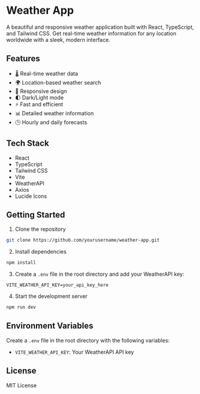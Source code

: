 # Weather App

A beautiful and responsive weather application built with React, TypeScript, and Tailwind CSS. Get real-time weather information for any location worldwide with a sleek, modern interface.

## Features

- 🌡️ Real-time weather data
- 🌍 Location-based weather search
- 📱 Responsive design
- 🌓 Dark/Light mode
- ⚡ Fast and efficient
- 📊 Detailed weather information
- 🕒 Hourly and daily forecasts

## Tech Stack

- React
- TypeScript
- Tailwind CSS
- Vite
- WeatherAPI
- Axios
- Lucide Icons

## Getting Started

1. Clone the repository
```bash
git clone https://github.com/yourusername/weather-app.git
```

2. Install dependencies
```bash
npm install
```

3. Create a `.env` file in the root directory and add your WeatherAPI key:
```env
VITE_WEATHER_API_KEY=your_api_key_here
```

4. Start the development server
```bash
npm run dev
```

## Environment Variables

Create a `.env` file in the root directory with the following variables:

- `VITE_WEATHER_API_KEY`: Your WeatherAPI API key

## License

MIT License